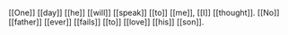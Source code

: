 [[One]] [[day]] [[he]] [[will]] [[speak]] [[to]] [[me]], [[I]] [[thought]]. [[No]] [[father]] [[ever]] [[fails]] [[to]] [[love]] [[his]] [[son]]. 